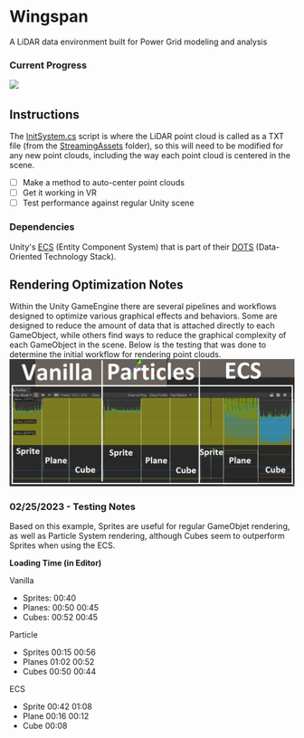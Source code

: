 # Wingspan
A LiDAR data environment built for Power Grid modeling and analysis

### Current Progress
![](lidar001.gif)

## Instructions
The [InitSystem.cs](https://github.com/overview-solutions/Wingspan/blob/main/Wingspan/Assets/Scripts/Systems/InitSystem.cs) script is where the LiDAR point cloud is called as a TXT file (from the [StreamingAssets](https://github.com/overview-solutions/Wingspan/tree/main/Wingspan/Assets/StreamingAssets) folder), so this will need to be modified for any new point clouds, including the way each point cloud is centered in the scene.<br>

- [ ] Make a method to auto-center point clouds
- [ ] Get it working in VR
- [ ] Test performance against regular Unity scene

### Dependencies
Unity's [ECS](https://unity.com/ecs) (Entity Component System) that is part of their [DOTS](https://unity.com/dots) (Data-Oriented Technology Stack).

## Rendering Optimization Notes
Within the Unity GameEngine there are several pipelines and workflows designed to optimize various graphical effects and behaviors. Some are designed to reduce the amount of data that is attached directly to each GameObject, while others find ways to reduce the graphical complexity of each GameObject in the scene. Below is the testing that was done to determine the initial workflow for rendering point clouds.
![](/Notes/RenderProfileCompFinal.png)

### 02/25/2023 - Testing Notes
Based on this example, Sprites are useful for regular GameObjet rendering, as well as Particle System rendering, although Cubes seem to outperform Sprites when using the ECS.

**Loading Time (in Editor)**

Vanilla
- Sprites:  00:40
- Planes:   00:50   00:45
- Cubes:    00:52   00:45

Particle
- Sprites   00:15   00:56
- Planes    01:02   00:52
- Cubes     00:50   00:44

ECS
- Sprite    00:42   01:08
- Plane     00:16   00:12
- Cube      00:08